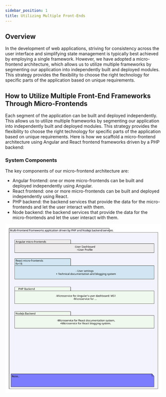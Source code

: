 ```yaml
---
sidebar_position: 1
title: Utilizing Multiple Front-Ends
---
```


## Overview

In the development of web applications, striving for consistency across the user interface and simplifying state management is typically best achieved by employing a single framework. However, we have adopted a micro-frontend architecture, which allows us to utilize multiple frameworks by segmenting our application into independently built and deployed modules. This strategy provides the flexibility to choose the right technology for specific parts of the application based on unique requirements.

## How to Utilize Multiple Front-End Frameworks Through Micro-Frontends
Each segment of the application can be built and deployed independently. This allows us to utilize multiple frameworks by segmenting our application into independently built and deployed modules. This strategy provides the flexibility to choose the right technology for specific parts of the application based on unique requirements. Here is how we scaffold a micro-frontend architecture using Angular and React frontend frameworks driven by a PHP backend:

### System Components

The key components of our micro-frontend architecture are: 
- Angular frontend: one or more micro-frontends can be built and deployed independently using Angular.
- React frontend: one or more micro-frontends can be built and deployed independently using React.
- PHP backend: the backend services that provide the data for the micro-frontends and let the user interact with them.
- Node backend: the backend services that provide the data for the micro-frontends and let the user interact with them.

![Multi-Frontend frameworks application driven by PHP and Nodejs backend services.](./asm_uml_application.svg)

